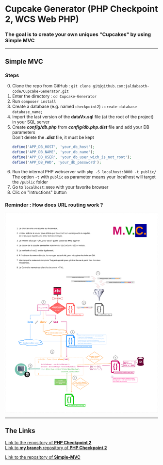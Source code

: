 <h1>Cupcake Generator (PHP Checkpoint 2, WCS Web PHP)</h1>

### The goal is to create your own uniques "Cupcakes" by using Simple MVC


---

## Simple MVC

### Steps

0. Clone the repo from GitHub : `git clone git@github.com:jaldabaoth-code/Cupcake-Generator.git`
0. Enter the directory : `cd Cupcake-Generator`
0. Run `composer install`
0. Create a database (e.g. named `checkpoint2`) : `create database database_name;`
0. Import the last version of the <b>dataVx.sql</b> file (at the root of the project) in your SQL server
0. Create <b>*config/db.php*</b> from <b>*config/db.php.dist*</b> file and add your DB parameters<br/>
    Don't delete the <b>*.dist*</b> file, it must be kept
    ```php
    define('APP_DB_HOST', 'your_db_host');
    define('APP_DB_NAME', 'your_db_name');
    define('APP_DB_USER', 'your_db_user_wich_is_not_root');
    define('APP_DB_PWD', 'your_db_password');
    ```
0. Run the internal PHP webserver with `php -S localhost:8000 -t public/`<br/>
    The option `-t` with `public` as parameter means your localhost will target the `/public` folder
0. Go to `localhost:8000` with your favorite browser
0. Clic on "Intructions" button

### Reminder : How does URL routing work ?

![Simple MVC.png](./Simple%20-%20MVC.png)

---

## The Links

<a href="https://github.com/WildCodeSchool/php_checkpoint2_orleans_march21">
Link to the repository of <b>PHP Checkpoint 2</b></a>
</br>
<a href="https://github.com/WildCodeSchool/php_checkpoint2_orleans_march21/tree/grialat_zurabi">
  Link to <b>my branch</b> repository of <b>PHP Checkpoint 2</b></a>

<a href="https://github.com/WildCodeSchool/simple-mvc">Link to the repository of <b>Simple-MVC</b></a>
